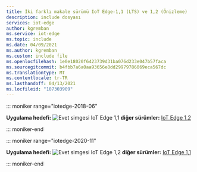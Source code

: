 ```yaml
---
title: İki farklı makale sürümü IoT Edge-1,1 (LTS) ve 1,2 (Önizleme)
description: include dosyası
services: iot-edge
author: kgremban
ms.service: iot-edge
ms.topic: include
ms.date: 04/09/2021
ms.author: kgremban
ms.custom: include file
ms.openlocfilehash: 1e0e18020f6423739d31ba076d233e047b57faca
ms.sourcegitcommit: b4fbb7a6a0aa93656e8dd29979786069eca567dc
ms.translationtype: MT
ms.contentlocale: tr-TR
ms.lasthandoff: 04/13/2021
ms.locfileid: "107303909"
---
```

<!-- 1.1 -->
::: moniker range="iotedge-2018-06"

**Uygulama hedefi:** ![ Evet simgesi ](./media/iot-edge-version/yes-icon.png) IoT Edge 1,1 **diğer sürümler:** [IoT Edge 1,2](?view=iotedge-2020-11&preserve-view=true)

::: moniker-end

<!-- 1.2.0 -->
::: moniker range="iotedge-2020-11"

**Uygulama hedefi:** ![ Evet simgesi ](./media/iot-edge-version/yes-icon.png) IoT Edge 1,2 **diğer sürümler:**  [IoT Edge 1,1](?view=iotedge-2018-06&preserve-view=true)

::: moniker-end
